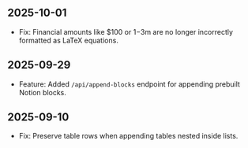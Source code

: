 ## 2025-10-01

- Fix: Financial amounts like $100 or $1-$3m are no longer incorrectly formatted as LaTeX equations.

## 2025-09-29

- Feature: Added `/api/append-blocks` endpoint for appending prebuilt Notion blocks.

## 2025-09-10

- Fix: Preserve table rows when appending tables nested inside lists. 


